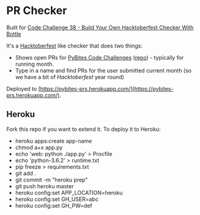 # PR Checker 

Built for [Code Challenge 38 - Build Your Own Hacktoberfest Checker With Bottle](https://pybit.es/codechallenge38.html)

It's a [Hacktoberfest](https://hacktoberfest.digitalocean.com) like checker that does two things:

* Shows open PRs for [PyBites Code Challenges](https://pybit.es/pages/challenges.html) ([repo](https://github.com/pybites/challenges)) - typically for running month.
* Type in a name and find PRs for the user submitted current month (so we have a bit of  *Hacktoberfest* year round)

Deployed to [https://pybites-prs.herokuapp.com/](https://pybites-prs.herokuapp.com/).

## Heroku

Fork this repo if you want to extend it. To deploy it to Heroku:

* heroku apps:create app-name
* chmod a+x app.py
* echo 'web: python ./app.py' > Procfile
* echo 'python-3.6.2' > runtime.txt
* pip freeze > requirements.txt
* git add .
* git commit -m "heroku prep"
* git push heroku master
* heroku config:set APP_LOCATION=heroku
* heroku config:set GH_USER=abc
* heroku config:set GH_PW=def
